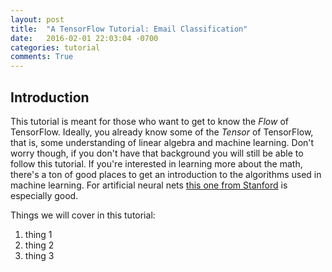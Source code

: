 ```yaml
---
layout: post
title:  "A TensorFlow Tutorial: Email Classification"
date:   2016-02-01 22:03:04 -0700
categories: tutorial
comments: True
---
```



## Introduction

This tutorial is meant for those who want to get to know the *Flow* of TensorFlow. Ideally, you already know some of the *Tensor* of TensorFlow, that is, some understanding of linear algebra and machine learning. Don't worry though, if you don't have that background you will still be able to follow this tutorial. If you're interested in learning more about the math, there's a ton of good places to get an introduction to the algorithms used in machine learning. For artificial neural nets [this one from Stanford][ufldl] is especially good.

Things we will cover in this tutorial:

1. thing 1
2. thing 2 
3. thing 3

[ufldl]: http://ufldl.stanford.edu/wiki/index.php/Neural_Networks
